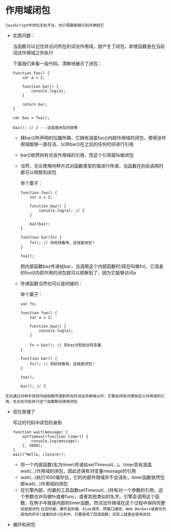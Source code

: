 # 作用域闭包

`JavaScript中闭包无处不在，你只需要能够识别并拥抱它`

- 实质问题：  
  
  当函数可以记住并访问所在的词法作用域，就产生了闭包，即使函数是在当前词法作用域之外执行  

  下面我们来看一段代码，清晰地展示了闭包：
  ```
  function foo() {
      var a = 2;

      function bar() {
          console.log(a);
      }

      return bar;
  }

  var baz = foo();

  baz(); // 2 ---这就是闭包的效果
  ```
  - 拜bar()所声明的位置所赐，它拥有涵盖foo()内部作用域的闭包，使得该作用域能够一直存活，以供bar()在之后的任何时间进行引用
  - bar()依然持有对该作用域的引用，而这个引用就叫做闭包
  - 当然，无论使用何种方式对函数类型的值进行传递，当函数在别处调用时都可以观察到闭包  

    举个栗子：
    ```
    function foo() {
        var a = 2;

        function baz() {
            console.log(a); // 2
        }

        bar(baz);
    }

    function bar(fn) {
        fn(); // 妈妈快看呀，这就是闭包！
    }

    foo();
    ```
    把内部函数baz传递给bar，当调用这个内部函数时(现在叫做fn)，它涵盖的foo()内部作用的闭包就可以观察到了，因为它能够访问a
  - 传递函数当然也可以是间接的：
    
    举个栗子：
    ```
    var fn;

    function foo() {
        var a = 2;

        function baz() {
            console.log(a);
        }

        fn = baz(); // 将baz分配给全局变量
    }

    function bar() {
        fn(); // 妈妈快看呀，这就是闭包！
    }

    foo();

    bar(); // 2
    ```
`无论通过何种手段将内部函数传递到所在的词法作用域以外，它都会持有对原始定义作用域的引用，无论在何处执行这个函数都会使用闭包`

- 现在我懂了
  
  写过的代码中闭包的身影
  ```
  function wait(message) {
      setTimeout(function timer() {
          console.log(message);
      }, 1000);
  }
  wait("Hello, closure!);
  ```
  - 将一个内部函数(名为timer)传递给setTimeout(...)。timer具有涵盖wait(...)作用域的闭包，因此还保有对变量message的引用
  - wait(...)执行1000毫秒后，它的内部作用域并不会消失，timer函数依然包邮wait(...)作用域的闭包
  - 在引擎内部，内置的工具函数setTimeout(...)持有对一个参数的引用，这个参数也许叫做fn或者func，或者其他类似的名字。引擎会调用这个函数，在例子中就是内部的timer函数，而词法作用域在这个过程中保持完整
  `这就是闭包`
  `在定时器、事件监听器、Ajax请求、跨窗口通信、Web Workers或者任何其他的异步(或者同步)任务中，只要使用了回调函数，实际上就是在使用闭包`

- 循环和闭包